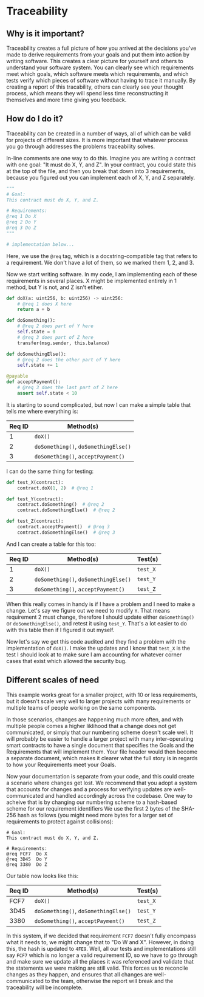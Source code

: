 # Traceability

## Why is it important?

Traceability creates a full picture of how you arrived at the decisions you've made to derive requirements from your goals and put them into action by writing software. This creates a clear picture for yourself and others to understand your software system. You can clearly see which requirements meet which goals, which software meets which requirements, and which tests verify which pieces of software without having to trace it manually. By creating a report of this tracability, others can clearly see your thought process, which means they will spend less time reconstructing it themselves and more time giving you feedback.

## How do I do it?

Traceability can be created in a number of ways, all of which can be valid for projects of different sizes. It is more important that whatever process you go through addresses the problems traceability solves.

In-line comments are one way to do this. Imagine you are writing a contract with one goal: "It must do X, Y, and Z". In your contract, you could state this at the top of the file, and then you break that down into 3 requirements, because you figured out you can implement each of X, Y, and Z separately.

```python
"""
# Goal:
This contract must do X, Y, and Z.

# Requirements:
@req 1 Do X
@req 2 Do Y
@req 3 Do Z
"""

# implementation below...
```

Here, we use the `@req` tag, which is a docstring-compatible tag that refers to a requirement. We don't have a lot of them, so we marked them 1, 2, and 3.

Now we start writing software. In my code, I am implementing each of these requirements in several places. X might be implemented entirely in 1 method, but Y is not, and Z isn't etiher.

```python
def doX(a: uint256, b: uint256) -> uint256:
    # @req 1 does X here
    return a + b

def doSomething():
    # @req 2 does part of Y here
    self.state = 0
    # @req 3 does part of Z here
    transfer(msg.sender, this.balance)

def doSomethingElse():
    # @req 2 does the other part of Y here
    self.state += 1

@payable
def acceptPayment():
    # @req 3 does the last part of Z here
    assert self.state < 10
```

It is starting to sound complicated, but now I can make a simple table that tells me where everything is:

| Req ID | Method\(s\) |
| --- | --- |
| 1 | `doX()` |
| 2 | `doSomething()`, `doSomethingElse()` |
| 3 | `doSomething()`, `acceptPayment()` |

I can do the same thing for testing:

```python
def test_X(contract):
    contract.doX(1, 2)  # @req 1

def test_Y(contract):
    contract.doSomething()  # @req 2
    contract.doSomethingElse()  # @req 2

def test_Z(contract):
    contract.acceptPayment()  # @req 3
    contract.doSomethingElse()  # @req 3
```

And I can create a table for this too:

| Req ID | Method\(s\) | Test\(s\) |
| --- | --- | --- |
| 1 | `doX()` | `test_X` |
| 2 | `doSomething()`, `doSomethingElse()` | `test_Y` |
| 3 | `doSomething()`, `acceptPayment()` | `test_Z` |

When this really comes in handy is if I have a problem and I need to make a change. Let's say we figure out we need to modify `Y`. That means requirement 2 must change, therefore I should update either `doSomething()` or `doSomethingElse()`, and retest it using `test_Y`. That's a lot easier to do with this table then if I figured it out myself.

Now let's say we get this code audited and they find a problem with the implementation of `doX()`. I make the updates and I know that `test_X` is the test I should look at to make sure I am accounting for whatever corner cases that exist which allowed the security bug.

## Different scales of need

This example works great for a smaller project, with 10 or less requirements, but it doesn't scale very well to larger projects with many requirements or multiple teams of people working on the same components.

In those scenarios, changes are happening much more often, and with multiple people comes a higher liklihood that a change does not get communicated, or simply that our numbering scheme doesn't scale well. It will probably be easier to handle a larger project with many inter-operating smart contracts to have a single document that specifies the Goals and the Requirements that will implement them. Your file header would then become a separate document, which makes it clearer what the full story is in regards to how your Requirements meet your Goals.

Now your documentation is separate from your code, and this could create a scenario where changes get lost. We recommend that you adopt a system that accounts for changes and a process for verifying updates are well-communicated and handled accordingly across the codebase. One way to acheive that is by changing our numbering scheme to a hash-based scheme for our requirement identifiers We use the first 2 bytes of the SHA-256 hash as follows \(you might need more bytes for a larger set of requirements to protect against collisions\):

```text
# Goal:
This contract must do X, Y, and Z.

# Requirements:
@req FCF7  Do X
@req 3D45  Do Y
@req 3380  Do Z
```

Our table now looks like this:

| Req ID | Method\(s\) | Test\(s\) |
| --- | --- | --- |
| FCF7 | `doX()` | `test_X` |
| 3D45 | `doSomething()`, `doSomethingElse()` | `test_Y` |
| 3380 | `doSomething()`, `acceptPayment()` | `test_Z` |

In this system, if we decided that requirement `FCF7` doesn't fully encompass what it needs to, we might change that to "Do W and X". However, in doing this, the hash is updated to `4FE9`. Well, all our tests and implementations still say `FCF7` which is no longer a valid requirement ID, so we have to go through and make sure we update all the places it was referenced and validate that the statements we were making are still valid. This forces us to reconcile changes as they happen, and ensures that all changes are well-communicated to the team, otherwise the report will break and the traceability will be incomplete.
